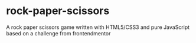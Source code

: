 # rock-paper-scissors
A rock paper scissors game written with HTML5/CSS3 and pure JavaScript based on a challenge from frontendmentor
